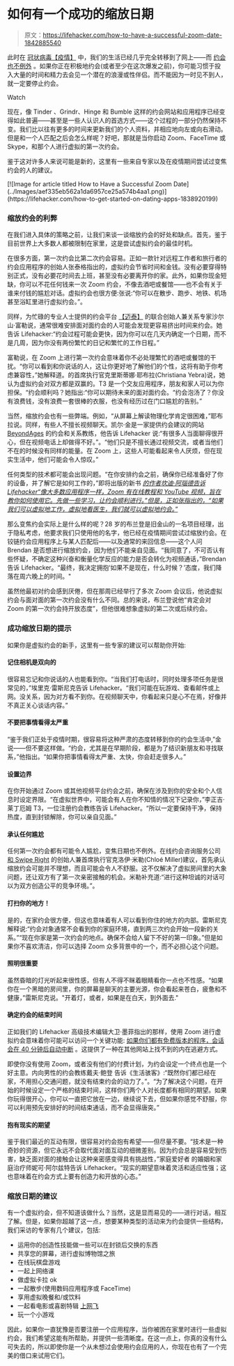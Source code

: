 # 如何有一个成功的缩放日期

> 原文：<https://lifehacker.com/how-to-have-a-successful-zoom-date-1842885540>

此时在 [冠状病毒【疫情】](https://lifehacker.com/tag/coronavirus) 中，我们的生活已经几乎完全转移到了网上——而 [约会也不例外](https://lifehacker.com/dating-apps-are-for-scheduling-dates-people-1824294863) 。如果你正在积极地约会(或者至少在这次爆发之前)，你可能习惯于投入大量的时间和精力去会见一个潜在的浪漫或性伴侣。而不能因为一时见不到人，就一定要停止约会。

Watch

现在，像 Tinder 、Grindr、Hinge 和 Bumble 这样的约会网站和应用程序已经变得如此普遍——甚至是一些人认识人的首选方式——这个过程的一部分仍然保持不变。我们比以往有更多的时间来更新我们的个人资料，并相应地向左或向右滑动。但是和一个人匹配之后会怎么样呢？好吧，那就是当你启动 Zoom、FaceTime 或 Skype，和那个人进行虚拟的第一次约会。

鉴于这对许多人来说可能是新的，这里有一些来自专家以及在疫情期间尝试过变焦约会的人的建议。

<aside data-commerce-source="inset" class="sc-16a0mhj-2 gAjHzr">[![Image for article titled How to Have a Successful Zoom Date](../Images/aef335eb562a1da6957ce25a574b4aa1.png)](https://lifehacker.com/how-to-get-started-on-dating-apps-1838920199)</aside>

### 缩放约会的利弊

在我们进入具体的策略之前，让我们来谈一谈缩放约会的好处和缺点。首先，鉴于目前世界上大多数人都被限制在家里，这是尝试虚拟约会的最佳时机。

在很多方面，第一次约会比第二次约会容易。正如一款针对远程工作者和旅行者的约会应用程序的创始人张泰格指出的，虚拟约会节省时间和金钱。没有必要穿得特别正式，没有必要花时间去上班，甚至没有必要离开你的家。此外，如果你现金短缺，你可以不花任何钱来一次 Zoom 约会，不像去酒吧或餐馆——也不会有关于谁来付钱的尴尬对话。虚拟约会也很方便:张说:“你可以在散步、跑步、地铁、机场甚至浴缸里进行虚拟约会。”。

同样，为忙碌的专业人士提供的约会平台 [【迈泰】](https://www.maitaiuk.com/) 的联合创始人兼关系专家沙尔山·富勒说，通常很难安排面对面约会的人可能会发现更容易挤出时间来约会。她告诉 Lifehacker:“约会过程可能会更快，因为你可以在几天内确定一个日期，而不是几周，因为你没有两份繁忙的日记和繁忙的工作日程。”

富勒说，在 Zoom 上进行第一次约会意味着你不必处理繁忙的酒吧或餐馆的干扰。“你可以看到和你说话的人，这让你更好地了解他们的个性，这将有助于你考虑兼容性，”她解释道。的首席执行官克里斯蒂娜·耶布拉(Christiana Yebra)说，她认为虚拟约会对双方都是双赢的。T3 是一个交友应用程序，朋友和家人可以为你担保。“约会顺利吗？她指出:“你可以期待未来的面对面约会。“约会泡汤了？你没有浪费钱，没有浪费一套很棒的衣服，也没有经历过在门口尴尬的告别。”

当然，缩放约会也有一些弊端。例如，“从屏幕上解读物理化学肯定很困难，”耶布拉说。同样，有些人不擅长视频聊天。凯尔·金是一家提供约会建议的网站 [BeyondAges](https://beyondages.com/) 的约会和关系教练，他告诉 Lifehacker 说:“有很多人当面聊得很开心，但在视频电话上却做得不好。”。“他们只是不擅长通过视频交流，或者当他们不在的时候没有同样的能量。在 Zoom 上，这些人可能看起来令人厌烦，但在现实生活中，他们可能会令人惊叹。”

任何类型的技术都可能会出现问题。“在你安排约会之前，确保你已经准备好了你的设备，并了解它是如何工作的，”即将出版的新书 [*的作者坎迪·阿瑙德告诉 Lifehacker“像大多数应用程序一样，Zoom 有在线教程和 YouTube 视频，旨在教你如何使用它。先做一些学习，让约会顺利进行。”但是，正如张指出的，“如果我们可以虚拟地工作，虚拟地看医生，我们就可以虚拟地约会。”*](https://3l-publishing.myshopify.com/products/love-in-the-time-of-corona-ebook)

那么变焦约会实际上是什么样的呢？28 岁的布兰登是旧金山的一名项目经理，出于隐私考虑，他要求我们只使用他的名字，他已经在疫情期间尝试过缩放约会。在铰链约会应用程序上与某人匹配后——以及通常的来回信息——这个人问 Brendan 是否想进行缩放约会，因为他们不能亲自见面。“我同意了，不可否认有些怀疑，不确定这种兴奋和衡量化学反应的能力是否会转化为视频通话，”Brendan 告诉 Lifehacker。“最终，我决定拥抱‘如果不是现在，什么时候？’态度，我们降落在周六晚上的时间。"

虽然他最初对约会感到厌倦，但在那周已经举行了多次 Zoom 会议后，他说虚拟约会与面对面的第一次约会没有什么不同。总的来说，布兰登说他“肯定会对 Zoom 的第一次约会持开放态度”，但他很难想象虚拟的第二次或后续约会。

### 成功缩放日期的提示

如果你是虚拟约会的新手，这里有一些专家的建议可以帮助你开始:

#### 记住相机是双向的

很容易忘记和你说话的人也能看到你。“当我们打电话时，同时处理多项任务是很常见的，”埃里克·雷斯尼克告诉 Lifehacker。“我们可能在玩游戏、查看邮件或上网。没关系，因为对方看不到你。在视频聊天中，你看起来只是心不在焉，好像并不真正关心谈话内容。”

#### 不要把事情看得太严重

“鉴于我们正处于疫情时期，很容易将这种严肃的态度转移到你的约会生活中,”金说——但不要这样做。“约会，尤其是在早期阶段，都是为了结识新朋友和寻找联系，”他指出。“如果你把事情看得太严重、太快，你会赶走很多人。”

#### 设置边界

在你开始通过 Zoom 或其他视频平台约会之前，确保在涉及到你的安全和个人信息时设定界限。“在虚拟世界中，可能会有人在你不知情的情况下记录你，”李正吉·莱丁厄姆 T3，一位注册约会教练告诉 Lifehacker。“所以一定要保持干净，保持热度，直到封锁解除，你可以亲自见面。”

#### 承认任何尴尬

任何第一次约会都有可能令人尴尬，变焦日期也不例外。在线约会咨询服务公司 [和 Swipe Right](https://www.andswiperight.com/) 的创始人兼首席执行官克洛伊·米勒(Chloé Miller)建议，首先承认缩放约会可能并不理想，而且可能会令人不舒服。这不仅解决了虚拟房间里的大象问题，还让双方有了第一次亲密接触的机会。米勒补充道:“进行这种坦诚的对话可以为双方创造公平的竞争环境。”。

#### 打扫你的地方！

是的，在家约会很方便，但这也意味着有人可以看到你住的地方的内部。雷斯尼克解释说:“约会对象通常不会看到你的家庭环境，直到两三次约会开始一段新的关系。”“现在你家是第一次约会的地点。确保不会给人留下不好的第一印象。”但是如果你不喜欢清洁，你可以选择 Zoom 众多背景中的一个，而不必担心这个问题。

#### 照明很重要

虽然昏暗的灯光听起来很性感，但有人不得不眯着眼睛看你一点也不性感。“如果你在一个黑暗的房间里，你的屏幕是聊天的主要光源，你会看起来苍白，疲惫和不健康，”雷斯尼克说。"开着灯，或者，如果是在白天，到外面去."

#### 确定约会的结束时间

正如我们的 Lifehacker 高级技术编辑大卫·墨菲指出的那样，使用 Zoom 进行虚拟约会意味着你可能可以访问一个关键功能: [如果你们都有免费版本的程序，会话会在 40 分钟后自动中断](https://support.zoom.us/hc/en-us/articles/202460676-Will-My-Meeting-Time-Out-) 。这提供了一种在其他网站上找不到的内在逃避方式。

即使你没有使用 Zoom，或者没有他们的付费计划，为约会设定一个终点也是一个好主意。内向男性的约会教练戴夫·鲍登 告诉《生活骇客》:“既然你们都已经在家，不用担心交通问题，就没有结束约会的动力了。”。“为了解决这个问题，在开始的时候设定一个严格的结束时间，这样你们两个人对长度都有相同的期望。如果你玩得很开心，你可以一直把它放在一边，继续说下去，但如果你感觉不舒服，你可以利用预先安排好的时间结束通话，而不会显得唐突。”

#### 抱有现实的期望

鉴于我们最近的互动有限，很容易对约会抱有希望——但尽量不要。“技术是一种奇妙的资源，但它永远不会取代面对面互动的细微差别。因为约会总是容易受到伤害，缺乏面对面的接触会让这种亲密感变得具有挑战性，”家庭爱好者 的婚姻和家庭治疗师妮可·阿尔兹特告诉 Lifehacker。“现实的期望意味着灵活和适应性强；这也意味着在约会方式上要有创造力和开放的心态。”

### 缩放日期的建议

有一个虚拟约会，但不知道该做什么？当然，这是显而易见的——进行对话，相互了解。但是，如果你超越了这一点，想要某种类型的活动来为约会提供一些结构，我们采访的专家有几个建议，包括:

*   运用你的创造性技能做一些可以在封锁后交换的东西
*   共享您的屏幕，进行虚拟博物馆之旅
*   在线玩棋盘游戏
*   一起上网络课
*   做虚拟卡拉 ok
*   一起散步(使用数码应用程序或 FaceTime)
*   享用虚拟晚餐和/或饮料
*   一起看电影或喜剧特辑 [上网飞](https://lifehacker.com/up-your-netflix-game-with-these-tools-and-chrome-extens-1842429696)
*   玩一个小游戏

因此，如果你一直犹豫是否要注册一个应用程序，当你被困在家里时进行一些虚拟约会，我们希望这能有所帮助，并提供一些清晰度。在这一点上，你真的没有什么可失去的，所以即使你是一个从未想过会使用约会应用的人，你现在也有了一个完美的借口来试用它们。